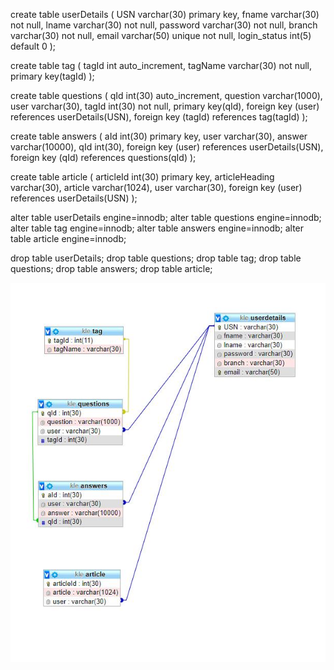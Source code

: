 create table userDetails
(
USN varchar(30) primary key,
fname varchar(30) not null,
lname varchar(30) not null,
password varchar(30) not null,
branch varchar(30) not null,
email varchar(50) unique not null,
login_status int(5) default 0
);

create table tag
(
tagId int auto_increment,
tagName varchar(30) not null,
primary key(tagId)
);
	
create table questions
(
qId int(30) auto_increment,
question varchar(1000),
user varchar(30),
tagId int(30) not null,
primary key(qId),
foreign key (user) references userDetails(USN),
foreign key (tagId) references tag(tagId)
);

create table answers
(
aId int(30) primary key,
user varchar(30), 
answer varchar(10000),
qId int(30),
foreign key (user) references userDetails(USN),
foreign key (qId) references questions(qId)
);

create table article
(
articleId int(30) primary key,
articleHeading varchar(30),
article varchar(1024),
user varchar(30),
foreign key (user) references userDetails(USN)
);

alter table userDetails engine=innodb;
alter table questions engine=innodb;
alter table tag engine=innodb;
alter table answers engine=innodb;
alter table article engine=innodb;

drop table userDetails;
drop table questions;
drop table tag;
drop table questions;
drop table answers;
drop table article;

![Getting Started](./schema.jpg)

